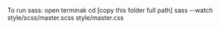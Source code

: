 To run sass:
open terminak
cd [copy this folder full path]
sass --watch style/scss/master.scss style/master.css
